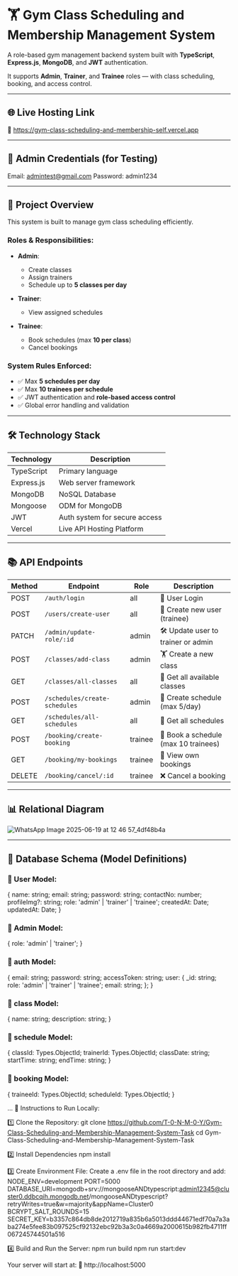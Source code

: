 # 🏋️ Gym Class Scheduling and Membership Management System

A role-based gym management backend system built with **TypeScript**, **Express.js**, **MongoDB**, and **JWT** authentication.

It supports **Admin**, **Trainer**, and **Trainee** roles — with class scheduling, booking, and access control.

---

## 🌐 Live Hosting Link

🔗 https://gym-class-scheduling-and-membership-self.vercel.app

---

## 🔐 Admin Credentials (for Testing)
Email: admintest@gmail.com
Password: admin1234

---

## 🧾 Project Overview

This system is built to manage gym class scheduling efficiently.

### Roles & Responsibilities:

- **Admin**:
  - Create classes
  - Assign trainers
  - Schedule up to **5 classes per day**

- **Trainer**:
  - View assigned schedules

- **Trainee**:
  - Book schedules (max **10 per class**)
  - Cancel bookings

### System Rules Enforced:

- ✅ Max **5 schedules per day**
- ✅ Max **10 trainees per schedule**
- ✅ JWT authentication and **role-based access control**
- ✅ Global error handling and validation

---

## 🛠 Technology Stack

| Technology   | Description                        |
|--------------|------------------------------------|
| TypeScript   | Primary language                   |
| Express.js   | Web server framework               |
| MongoDB      | NoSQL Database                     |
| Mongoose     | ODM for MongoDB                    |
| JWT          | Auth system for secure access      |
| Vercel       | Live API Hosting Platform          |

---

## 📚 API Endpoints

| Method | Endpoint                      | Role      | Description                            |
|--------|-------------------------------|-----------|----------------------------------------|
| POST   | `/auth/login`                | all       | 🔐 User Login                           |
| POST   | `/users/create-user`         | all       | 👤 Create new user (trainee)            |
| PATCH  | `/admin/update-role/:id`     | admin     | 🛠️ Update user to trainer or admin      |
| POST   | `/classes/add-class`         | admin     | 🏋️ Create a new class                   |
| GET    | `/classes/all-classes`       | all       | 📖 Get all available classes            |
| POST   | `/schedules/create-schedules`| admin     | 📅 Create schedule (max 5/day)          |
| GET    | `/schedules/all-schedules`   | all       | 📆 Get all schedules                    |
| POST   | `/booking/create-booking`    | trainee   | 📝 Book a schedule (max 10 trainees)    |
| GET    | `/booking/my-bookings`       | trainee   | 👀 View own bookings                    |
| DELETE | `/booking/cancel/:id`        | trainee   | ❌ Cancel a booking                     |

---

## 📊 Relational Diagram

![WhatsApp Image 2025-06-19 at 12 46 57_4df48b4a](https://github.com/user-attachments/assets/73a0b730-0b5f-480e-bdc1-a6677105e2c2)


---

## 🧬 Database Schema (Model Definitions)

### 👤 User Model:
{
  name: string;
  email: string;
  password: string;
  contactNo: number;
  profileImg?: string;
  role: 'admin' | 'trainer' | 'trainee';
  createdAt: Date;
  updatedAt: Date;
}

### 👤 Admin Model:
{
  role: 'admin' | 'trainer';
}

### 👤 auth Model:
{
  email: string;
  password: string;
  accessToken: string;
  user: {
    _id: string;
    role: 'admin' | 'trainer' | 'trainee';
    email: string;
  };
}

### 👤 class Model:
{
  name: string;
  description: string;
}

### 👤 schedule Model:
{
  classId: Types.ObjectId;
  trainerId: Types.ObjectId;
  classDate: string;
  startTime: string;
  endTime: string;
}

### 👤 booking Model:
{
  traineeId: Types.ObjectId;
  scheduleId: Types.ObjectId;
}

...
🧪 Instructions to Run Locally:

1️⃣ Clone the Repository:
git clone https://github.com/T-0-N-M-0-Y/Gym-Class-Scheduling-and-Membership-Management-System-Task
cd Gym-Class-Scheduling-and-Membership-Management-System-Task

2️⃣ Install Dependencies
npm install

3️⃣ Create Environment File:
Create a .env file in the root directory and add:
NODE_ENV=development
PORT=5000
DATABASE_URI=mongodb+srv://mongooseANDtypescript:admin12345@cluster0.ddbcqih.mongodb.net/mongooseANDtypescript?retryWrites=true&w=majority&appName=Cluster0
BCRYPT_SALT_ROUNDS=15
SECRET_KEY=b3357c864db8de2012719a835b6a5013ddd44671edf70a7a3aba274e5fee83b097525cf92132ebc92b3a3c0a4669a2000615b982fb4711ff067245744501a516

4️⃣ Build and Run the Server:
npm run build
npm run start:dev

Your server will start at:
📍 http://localhost:5000
